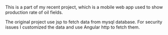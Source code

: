 
This is a part of my recent project, which is a mobile web app used to show production rate of oil fields.

The original project use jsp to fetch data from mysql database. For security issues I customized the data and use Angular http to fetch them.
